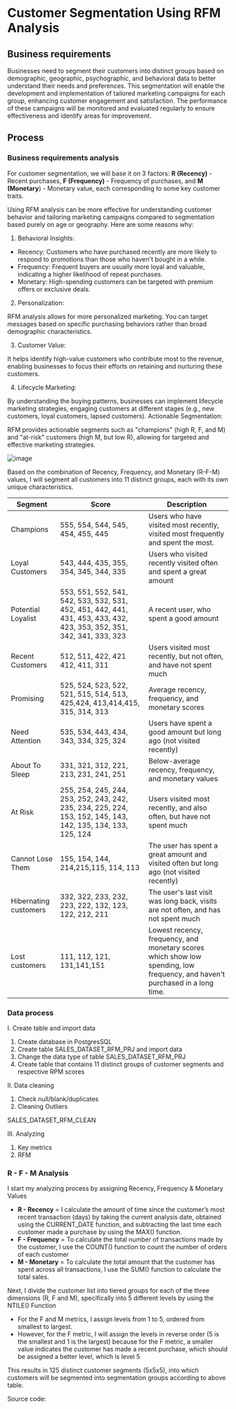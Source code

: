 # Customer Segmentation Using RFM Analysis

## Business requirements

Businesses need to segment their customers into distinct groups based on demographic, geographic, psychographic, and behavioral data to better understand their needs and preferences. This segmentation will enable the development and implementation of tailored marketing campaigns for each group, enhancing customer engagement and satisfaction. The performance of these campaigns will be monitored and evaluated regularly to ensure effectiveness and identify areas for improvement.

## Process
### Business requirements analysis

For customer segmentation, we will base it on 3 factors: **R (Recency)** - Recent purchases, **F (Frequency)** - Frequency of purchases, and **M (Monetary**) - Monetary value, each corresponding to some key customer traits. 

Using RFM analysis can be more effective for understanding customer behavior and tailoring marketing campaigns compared to segmentation based purely on age or geography. Here are some reasons why:

1. Behavioral Insights:

- Recency: Customers who have purchased recently are more likely to respond to promotions than those who haven't bought in a while.
- Frequency: Frequent buyers are usually more loyal and valuable, indicating a higher likelihood of repeat purchases.
- Monetary: High-spending customers can be targeted with premium offers or exclusive deals.

2. Personalization:

RFM analysis allows for more personalized marketing. You can target messages based on specific purchasing behaviors rather than broad demographic characteristics.

3. Customer Value:

It helps identify high-value customers who contribute most to the revenue, enabling businesses to focus their efforts on retaining and nurturing these customers.

4. Lifecycle Marketing:

By understanding the buying patterns, businesses can implement lifecycle marketing strategies, engaging customers at different stages (e.g., new customers, loyal customers, lapsed customers).
Actionable Segmentation:

RFM provides actionable segments such as "champions" (high R, F, and M) and "at-risk" customers (high M, but low R), allowing for targeted and effective marketing strategies.

![image](https://github.com/linhnguyen2601/SQL-Projects/assets/166676829/7b9af0f7-5f45-46fe-8eb5-504fc136e6c0)

Based on the combination of Recency, Frequency, and Monetary (R-F-M) values, I will segment all customers into 11 distinct groups, each with its own unique characteristics. 

| Segment | Score |  Description |
| --- | --- | --- |
| Champions | 555, 554, 544, 545, 454, 455, 445 | Users who have visited most recently, visited most frequently and spent the most. |
| Loyal Customers | 543, 444, 435, 355, 354, 345, 344, 335 | Users who visited recently visited often and spent a great amount |
| Potential Loyalist | 553, 551, 552, 541, 542, 533, 532, 531, 452, 451, 442, 441, 431, 453, 433, 432, 423, 353, 352, 351, 342, 341, 333, 323 | A recent user, who spent a good amount |
| Recent Customers | 512, 511, 422, 421 412, 411, 311 | Users visited most recently, but not often, and have not spent much |
| Promising | 525, 524, 523, 522, 521, 515, 514, 513, 425,424, 413,414,415, 315, 314, 313 | Average recency, frequency, and monetary scores |
| Need Attention | 535, 534, 443, 434, 343, 334, 325, 324 | Users have spent a good amount but long ago (not visited recently) |
| About To Sleep | 331, 321, 312, 221, 213, 231, 241, 251 | Below-average recency, frequency, and monetary values |
| At Risk | 255, 254, 245, 244, 253, 252, 243, 242, 235, 234, 225, 224, 153, 152, 145, 143, 142, 135, 134, 133, 125, 124 | Users visited most recently, and also often, but have not spent much |
| Cannot Lose Them | 155, 154, 144, 214,215,115, 114, 113 | The user has spent a great amount and visited often but long ago (not visited recently) |
| Hibernating customers | 332, 322, 233, 232, 223, 222, 132, 123, 122, 212, 211 | The user's last visit was long back, visits are not often, and has not spent much |
| Lost customers | 111, 112, 121, 131,141,151 | Lowest recency, frequency, and monetary scores which show low spending, low frequency, and haven't purchased in a long time. |


### Data process
I. Create table and import data
1. Create database in PostgresSQL
2. Create table SALES_DATASET_RFM_PRJ and import data
3. Change the data type of table SALES_DATASET_RFM_PRJ 
4. Create table that contains 11 distinct groups of customer segments and respective RPM scores

II. Data cleaning
1. Check null/blank/duplicates
2. Cleaning Outliers

SALES_DATASET_RFM_CLEAN

III. Analyzing
1. Key metrics
2. RFM
### R - F - M Analysis

I start my analyzing process by assigning Recency, Frequency & Monetary Values 

- **R - Recency** = I calculate the amount of time since the customer’s most recent transaction (days) by taking the current analysis date, obtained using the CURRENT_DATE function, and subtracting the last time each customer made a purchase by using the MAX() function.
- **F - Frequency** = To calculate the total number of transactions made by the customer, I use the COUNT() function to count the number of orders of each customer 
- **M - Monetary** = To calculate the total amount that the customer has spent across all transactions, I use the SUM() function to calculate the total sales. 

Next, I divide the customer list into tiered groups for each of the three dimensions (R, F and M), specifically into 5 different levels by using the NTILE() Function

- For the F and M metrics, I assign levels from 1 to 5, ordered from smallest to largest.
- However, for the F metric, I will assign the levels in reverse order (5 is the smallest and 1 is the largest) because for the F metric, a smaller value indicates the customer has made a recent purchase, which should be assigned a better level, which is level 5

This results in 125 distinct customer segments (5x5x5), into which customers will be segmented into segmentation groups according to above table.


Source code: 
